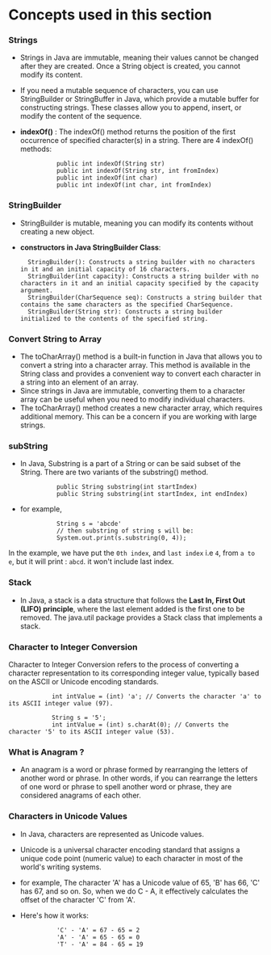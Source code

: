 # Concepts used in this section 

### Strings 
- Strings in Java are immutable, meaning their values cannot be changed after they are created. Once a String object is created, you cannot modify its content.
- If you need a mutable sequence of characters, you can use StringBuilder or StringBuffer in Java, which provide a mutable buffer for constructing strings. These classes allow you to append, insert, or modify the content of the sequence.
- **indexOf()** : The indexOf() method returns the position of the first occurrence of specified character(s) in a string. There are 4 indexOf() methods:

                public int indexOf(String str)
                public int indexOf(String str, int fromIndex)
                public int indexOf(int char)
                public int indexOf(int char, int fromIndex)


### StringBuilder 
- StringBuilder is mutable, meaning you can modify its contents without creating a new object.
- **constructors in Java StringBuilder Class**: 

        StringBuilder(): Constructs a string builder with no characters in it and an initial capacity of 16 characters.
        StringBuilder(int capacity): Constructs a string builder with no characters in it and an initial capacity specified by the capacity argument.
        StringBuilder(CharSequence seq): Constructs a string builder that contains the same characters as the specified CharSequence.
        StringBuilder(String str): Constructs a string builder initialized to the contents of the specified string. 

### Convert String to Array 
- The toCharArray() method is a built-in function in Java that allows you to convert a string into a character array. This method is available in the String class and provides a convenient way to convert each character in a string into an element of an array.
- Since strings in Java are immutable, converting them to a character array can be useful when you need to modify individual characters.
- The toCharArray() method creates a new character array, which requires additional memory. This can be a concern if you are working with large strings.

### subString 
- In Java, Substring is a part of a String or can be said subset of the String. There are two variants of the substring() method.

                public String substring(int startIndex)
                public String substring(int startIndex, int endIndex)

- for example, 

                String s = 'abcde'
                // then substring of string s will be: 
                System.out.print(s.substring(0, 4)); 
                
In the example, we have put the `0th index`, and `last index` i.e `4`, from `a to e`, but it will print : `abcd`. it won't include last index.


### Stack 
- In Java, a stack is a data structure that follows the **Last In, First Out (LIFO) principle**, where the last element added is the first one to be removed. The java.util package provides a Stack class that implements a stack.

### Character to Integer Conversion
Character to Integer Conversion refers to the process of converting a character representation to its corresponding integer value, typically based on the ASCII or Unicode encoding standards.

                int intValue = (int) 'a'; // Converts the character 'a' to its ASCII integer value (97).

                String s = '5';
                int intValue = (int) s.charAt(0); // Converts the character '5' to its ASCII integer value (53).


### What is Anagram ? 
- An anagram is a word or phrase formed by rearranging the letters of another word or phrase. In other words, if you can rearrange the letters of one word or phrase to spell another word or phrase, they are considered anagrams of each other.

### Characters in Unicode Values 
-  In Java, characters are represented as Unicode values.
- Unicode is a universal character encoding standard that assigns a unique code point (numeric value) to each character in most of the world's writing systems.
- for example, The character 'A' has a Unicode value of 65, 'B' has 66, 'C' has 67, and so on. So, when we do C - A, it effectively calculates the offset of the character 'C' from 'A'.
- Here's how it works:

                'C' - 'A' = 67 - 65 = 2
                'A' - 'A' = 65 - 65 = 0
                'T' - 'A' = 84 - 65 = 19
